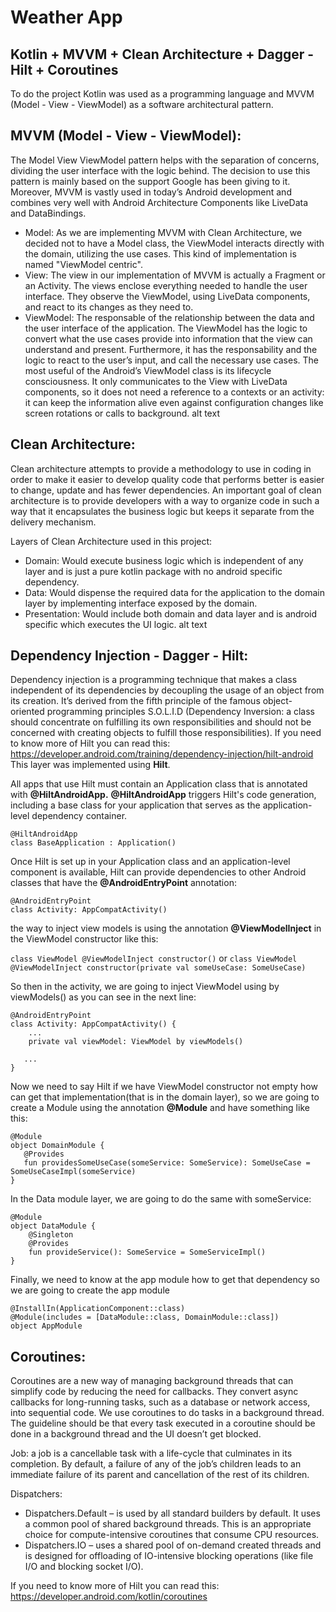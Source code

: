 # Weather App

## Kotlin + MVVM + Clean Architecture + Dagger - Hilt + Coroutines
To do the project Kotlin was used as a programming language and MVVM (Model - View - ViewModel) as a software architectural pattern.

## MVVM (Model - View - ViewModel):
The Model View ViewModel pattern helps with the separation of concerns, dividing the user interface with the logic behind. The decision to use this pattern is mainly based on the support Google has been giving to it. Moreover, MVVM is vastly used in today’s Android development and combines very well with Android Architecture Components like LiveData and DataBindings.

* Model: As we are implementing MVVM with Clean Architecture, we decided not to have a Model class, the ViewModel interacts directly with the domain, utilizing the use cases. This kind of implementation is named "ViewModel centric".
* View: The view in our implementation of MVVM is actually a Fragment or an Activity. The views enclose everything needed to handle the user interface. They observe the ViewModel, using LiveData components, and react to its changes as they need to.
* ViewModel: The responsable of the relationship between the data and the user interface of the application. The ViewModel has the logic to convert what the use cases provide into information that the view can understand and present. Furthermore, it has the responsability and the logic to react to the user’s input, and call the necessary use cases. The most useful of the Android’s ViewModel class is its lifecycle consciousness. It only communicates to the View with LiveData components, so it does not need a reference to a contexts or an activity: it can keep the information alive even against configuration changes like screen rotations or calls to background.
alt text

## Clean Architecture:
Clean architecture attempts to provide a methodology to use in coding in order to make it easier to develop quality code that performs better is easier to change, update and has fewer dependencies. An important goal of clean architecture is to provide developers with a way to organize code in such a way that it encapsulates the business logic but keeps it separate from the delivery mechanism.

Layers of Clean Architecture used in this project:

* Domain: Would execute business logic which is independent of any layer and is just a pure kotlin package with no android specific dependency.
* Data: Would dispense the required data for the application to the domain layer by implementing interface exposed by the domain.
* Presentation: Would include both domain and data layer and is android specific which executes the UI logic.
alt text

## Dependency Injection - Dagger - Hilt: 
Dependency injection is a programming technique that makes a class independent of its dependencies by decoupling the usage of an object from its creation. It’s derived from the fifth principle of the famous object-oriented programming principles S.O.L.I.D (Dependency Inversion: a class should concentrate on fulfilling its own responsibilities and should not be concerned with creating objects to fulfill those responsibilities). 
If you need to know more of Hilt you can read this: https://developer.android.com/training/dependency-injection/hilt-android
This layer was implemented using **Hilt**.

All apps that use Hilt must contain an Application class that is annotated with **@HiltAndroidApp.**
**@HiltAndroidApp** triggers Hilt's code generation, including a base class for your application that serves as the application-level dependency container.
```
@HiltAndroidApp
class BaseApplication : Application()
```

Once Hilt is set up in your Application class and an application-level component is available, Hilt can provide dependencies to other Android classes that have the **@AndroidEntryPoint** annotation:
```
@AndroidEntryPoint
class Activity: AppCompatActivity()
```
the way to inject view models is using the annotation **@ViewModelInject** in the ViewModel constructor like this: 

`class ViewModel @ViewModelInject constructor()` or `class ViewModel @ViewModelInject constructor(private val someUseCase: SomeUseCase) `

So then in the activity, we are going to inject ViewModel using by viewModels() as you can see in the next line:
```
@AndroidEntryPoint
class Activity: AppCompatActivity() {
    ...
    private val viewModel: ViewModel by viewModels() 
 
   ...
}
```

Now we need to say Hilt if we have ViewModel constructor not empty how can get that implementation(that is in the domain layer), so we are going to create a Module using the annotation **@Module** and have something like this: 
```
@Module
object DomainModule {
   @Provides
   fun providesSomeUseCase(someService: SomeService): SomeUseCase = SomeUseCaseImpl(someService)
}
```
In the Data module layer, we are going to do the same with someService: 
```
@Module
object DataModule {
    @Singleton
    @Provides
    fun provideService(): SomeService = SomeServiceImpl()
}
```

Finally, we need to know at the app module how to get that dependency so we are going to create the app module
```
@InstallIn(ApplicationComponent::class)
@Module(includes = [DataModule::class, DomainModule::class])
object AppModule
```

## Coroutines:
Coroutines are a new way of managing background threads that can simplify code by reducing the need for callbacks. They convert async callbacks for long-running tasks, such as a database or network access, into sequential code. We use coroutines to do tasks in a background thread. The guideline should be that every task executed in a coroutine should be done in a background thread and the UI doesn’t get blocked.

Job: a job is a cancellable task with a life-cycle that culminates in its completion. By default, a failure of any of the job’s children leads to an immediate failure of its parent and cancellation of the rest of its children.

Dispatchers:

* Dispatchers.Default – is used by all standard builders by default. It uses a common pool of shared background threads. This is an appropriate choice for compute-intensive coroutines that consume CPU resources.
* Dispatchers.IO – uses a shared pool of on-demand created threads and is designed for offloading of IO-intensive blocking operations (like file I/O and blocking socket I/O).

If you need to know more of Hilt you can read this: https://developer.android.com/kotlin/coroutines
